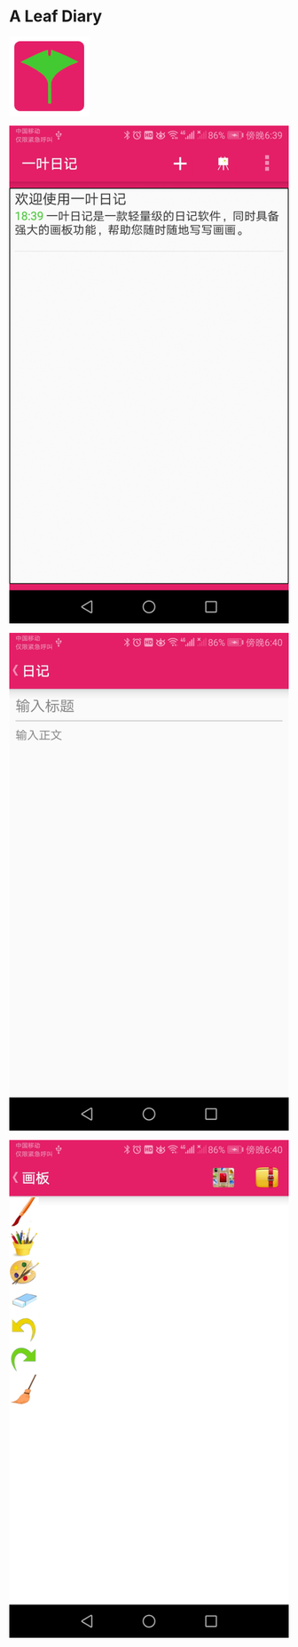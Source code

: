 # A Leaf Diary

![image](https://github.com/linc2017/A-Leaf-Diary/blob/master/aleaf/src/main/res/drawable-xxhdpi/ic_launcher.png)

![image](https://github.com/linc2017/A-Leaf-Diary/blob/master/Screenshot_20190113-183955.jpg?imageMogr2/auto-orient/strip%7CimageView2/2/w/300)

![image](https://github.com/linc2017/A-Leaf-Diary/blob/master/Screenshot_20190113-184002.jpg?imageMogr2/auto-orient/strip%7CimageView2/2/w/300)

![image](https://github.com/linc2017/A-Leaf-Diary/blob/master/Screenshot_20190113-184010.jpg?imageMogr2/auto-orient/strip%7CimageView2/2/w/300)

